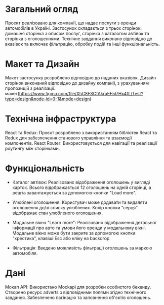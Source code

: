 # Загальний огляд

Проєкт реалізовано для компанії, що надає послуги з оренди автомобілів в
Україні. Застосунок складається з трьох сторінок: домашня сторінка з описом
послуг, сторінка з каталогом автівок та сторінка з оголошеннями. Технічне
завдання виконано відповідно до вказівок та включає фільтрацію, обробку подій та
інші функціональність.

# Макет та Дизайн

Макет застосунку розроблено відповідно до наданих вказівок. Дизайн сторінок
виконаний відповідно до дизайну компанії, з урахуванням пропозицій з реалізації.
макет(https://www.figma.com/file/XhC8FSCfAkraEF5l7Hx4fL/Test?type=design&node-id=0-1&mode=design)

# Технічна інфраструктура

React та Redux: Проєкт розроблено з використанням бібліотек React та Redux для
забезпечення станового управління та взаємодії компонентів. React Router:
Використовується для навігації та реалізації роутингу між сторінками.

# Функціональність

- Каталог автівок: Реалізовано відображення оголошень у вигляді карток. Всього
  відображається 12 оголошень на одній сторінці, а решта завантажується за
  допомогою кнопки "Load more".

- Улюблені оголошення: Користувач може додавати та видаляти оголошення до/зі
  списку улюблених. Колір кнопки "серця" відображає стан улюбленого оголошення.

- Модальне вікно "Learn more": Реалізовано відображення детальної інформації про
  авто та умови його оренди у модальному вікні. Модальне вікно може бути закрите
  за допомогою кнопки "хрестика", клавіші Esc або кліку на backdrop.

- Фільтрація: Введено можливість фільтрації оголошень за маркою автомобіля.

# Дані

Мокап API: Використано Mockapi для розробки особистого бекенду. Створено ресурс
adverts з відповідними полями згідно технічного завдання. Забезпечено пагінацію
та заповнення об'єктів оголошень.
